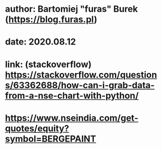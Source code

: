 
# author: Bartomiej "furas" Burek (https://blog.furas.pl)

# date: 2020.08.12

# link: (stackoverflow) https://stackoverflow.com/questions/63362688/how-can-i-grab-data-from-a-nse-chart-with-python/

# https://www.nseindia.com/get-quotes/equity?symbol=BERGEPAINT
